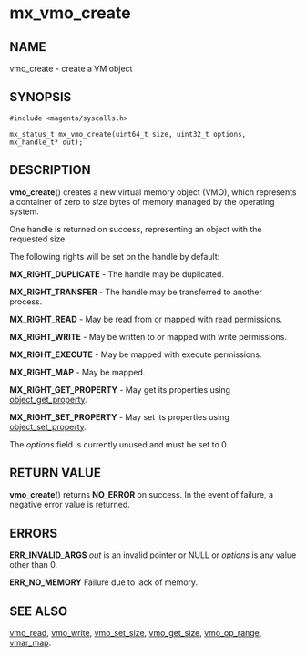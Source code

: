 # mx_vmo_create

## NAME

vmo_create - create a VM object

## SYNOPSIS

```
#include <magenta/syscalls.h>

mx_status_t mx_vmo_create(uint64_t size, uint32_t options, mx_handle_t* out);

```

## DESCRIPTION

**vmo_create**() creates a new virtual memory object (VMO), which represents
a container of zero to *size* bytes of memory managed by the operating
system.

One handle is returned on success, representing an object with the requested
size.

The following rights will be set on the handle by default:

**MX_RIGHT_DUPLICATE** - The handle may be duplicated.

**MX_RIGHT_TRANSFER** - The handle may be transferred to another process.

**MX_RIGHT_READ** - May be read from or mapped with read permissions.

**MX_RIGHT_WRITE** - May be written to or mapped with write permissions.

**MX_RIGHT_EXECUTE** - May be mapped with execute permissions.

**MX_RIGHT_MAP** - May be mapped.

**MX_RIGHT_GET_PROPERTY** - May get its properties using
[object_get_property](object_get_property).

**MX_RIGHT_SET_PROPERTY** - May set its properties using
[object_set_property](object_set_property).

The *options* field is currently unused and must be set to 0.

## RETURN VALUE

**vmo_create**() returns **NO_ERROR** on success. In the event
of failure, a negative error value is returned.

## ERRORS

**ERR_INVALID_ARGS**  *out* is an invalid pointer or NULL or *options* is
any value other than 0.

**ERR_NO_MEMORY**  Failure due to lack of memory.

## SEE ALSO

[vmo_read](vmo_read.md),
[vmo_write](vmo_write.md),
[vmo_set_size](vmo_set_size.md),
[vmo_get_size](vmo_get_size.md),
[vmo_op_range](vmo_op_range.md),
[vmar_map](vmar_map.md).
